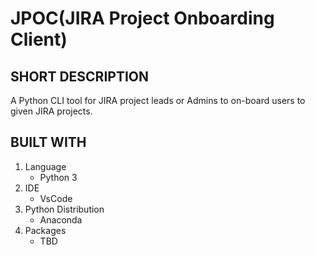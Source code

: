 # JPOC(JIRA Project Onboarding Client)

## SHORT DESCRIPTION
A Python CLI tool for JIRA project leads or Admins to on-board users to given JIRA projects.

## BUILT WITH

1. Language
    * Python 3
2. IDE
    * VsCode
3. Python Distribution
    * Anaconda 
4. Packages
    * TBD